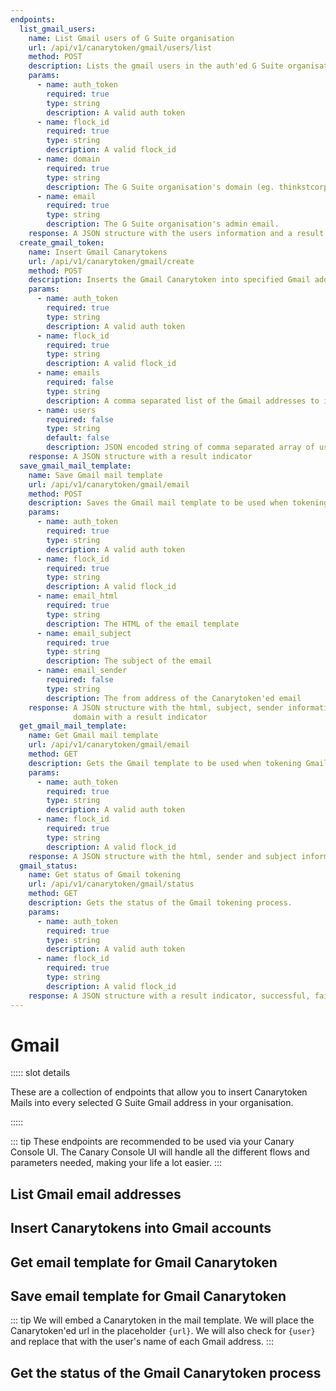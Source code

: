 ```yaml
---
endpoints:
  list_gmail_users:
    name: List Gmail users of G Suite organisation
    url: /api/v1/canarytoken/gmail/users/list
    method: POST
    description: Lists the gmail users in the auth'ed G Suite organisation.
    params:
      - name: auth_token
        required: true
        type: string
        description: A valid auth token
      - name: flock_id
        required: true
        type: string
        description: A valid flock_id
      - name: domain
        required: true
        type: string
        description: The G Suite organisation's domain (eg. thinkstcorp.om)
      - name: email
        required: true
        type: string
        description: The G Suite organisation's admin email.
    response: A JSON structure with the users information and a result indicator
  create_gmail_token:
    name: Insert Gmail Canarytokens
    url: /api/v1/canarytoken/gmail/create
    method: POST
    description: Inserts the Gmail Canarytoken into specified Gmail addresses.
    params:
      - name: auth_token
        required: true
        type: string
        description: A valid auth token
      - name: flock_id
        required: true
        type: string
        description: A valid flock_id
      - name: emails
        required: false
        type: string
        description: A comma separated list of the Gmail addresses to insert the Canarytoken into.
      - name: users
        required: false
        type: string
        default: false
        description: JSON encoded string of comma separated array of user objects i.e. [{'email':'jay@thinkst.com', 'name':'jay'}, ..]
    response: A JSON structure with a result indicator
  save_gmail_mail_template:
    name: Save Gmail mail template
    url: /api/v1/canarytoken/gmail/email
    method: POST
    description: Saves the Gmail mail template to be used when tokening Gmail mailboxes.
    params:
      - name: auth_token
        required: true
        type: string
        description: A valid auth token
      - name: flock_id
        required: true
        type: string
        description: A valid flock_id
      - name: email_html
        required: true
        type: string
        description: The HTML of the email template
      - name: email_subject
        required: true
        type: string
        description: The subject of the email
      - name: email_sender
        required: false
        type: string
        description: The from address of the Canarytoken'ed email
    response: A JSON structure with the html, subject, sender information and the used G Suite organisation
              domain with a result indicator
  get_gmail_mail_template:
    name: Get Gmail mail template
    url: /api/v1/canarytoken/gmail/email
    method: GET
    description: Gets the Gmail template to be used when tokening Gmail mailboxes.
    params:
      - name: auth_token
        required: true
        type: string
        description: A valid auth token
      - name: flock_id
        required: true
        type: string
        description: A valid flock_id
    response: A JSON structure with the html, sender and subject information with a result indicator
  gmail_status:
    name: Get status of Gmail tokening
    url: /api/v1/canarytoken/gmail/status
    method: GET
    description: Gets the status of the Gmail tokening process.
    params:
      - name: auth_token
        required: true
        type: string
        description: A valid auth token
      - name: flock_id
        required: true
        type: string
        description: A valid flock_id
    response: A JSON structure with a result indicator, successful, failed and total users.
---
```


# Gmail

<APIEndpoints :endpoints="$page.frontmatter.endpoints" :path="$page.regularPath">

::::: slot details

These are a collection of endpoints that allow you to insert Canarytoken Mails into every selected G Suite Gmail address in your organisation.

:::::

</APIEndpoints>

::: tip
These endpoints are recommended to be used via your Canary Console UI. The Canary Console UI will handle all the different
flows and parameters needed, making your life a lot easier.
:::

## List Gmail email addresses

<APIDetails :endpoint="$page.frontmatter.endpoints.list_gmail_users"></APIDetails>

## Insert Canarytokens into Gmail accounts

<APIDetails :endpoint="$page.frontmatter.endpoints.create_gmail_token"></APIDetails>

## Get email template for Gmail Canarytoken

<APIDetails :endpoint="$page.frontmatter.endpoints.get_gmail_mail_template"></APIDetails>

## Save email template for Gmail Canarytoken

<APIDetails :endpoint="$page.frontmatter.endpoints.save_gmail_mail_template"></APIDetails>

::: tip
We will embed a Canarytoken in the mail template. We will place the Canarytoken'ed url in the
placeholder `{url}`. We will also check for `{user}` and replace that with the user's name of
each Gmail address.
:::

## Get the status of the Gmail Canarytoken process

<APIDetails :endpoint="$page.frontmatter.endpoints.gmail_status"></APIDetails>
